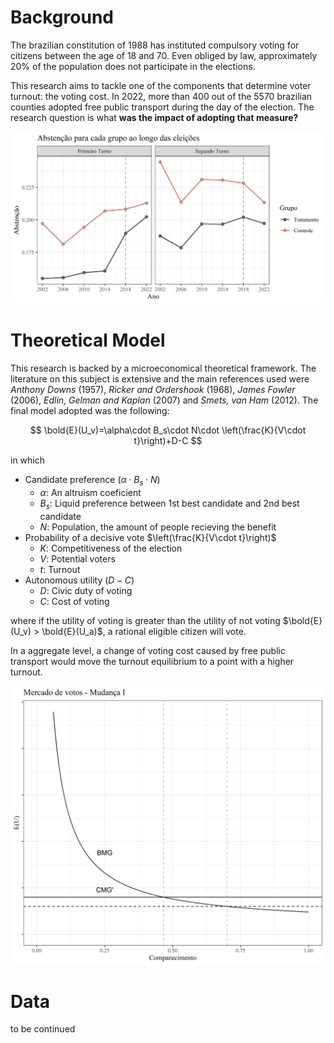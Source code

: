 # Background
The brazilian constitution of 1988 has instituted compulsory voting for citizens between the age of 18 and 70. Even obliged by law, approximately 20% of the population does not participate in the elections. 

This research aims to tackle one of the components that determine voter turnout: the voting cost. In 2022, more than 400 out of the 5570 brazilian counties adopted free public transport during the day of the election. The research question is what **was the impact of adopting that measure?**

![Screenshot](output/tendencias.png)

# Theoretical Model
This research is backed by a microeconomical theoretical framework. The literature on this subject is extensive and the main references used were *Anthony Downs* (1957), *Ricker and Ordershook* (1968), *James Fowler* (2006), *Edlin, Gelman and Kaplan* (2007) and *Smets, van Ham* (2012). The final model adopted was the following:

$$ \bold{E}(U_v)=\alpha\cdot B_s\cdot N\cdot \left(\frac{K}{V\cdot t}\right)+D-C $$ 

in which

- Candidate preference $(\alpha\cdot B_s\cdot N)$
    - $\alpha:$ An altruism coeficient
    - $B_s:$ Liquid preference between 1st best candidate and 2nd best candidate
    - $N:$ Population, the amount of people recieving the benefit
- Probability of a decisive vote $\left(\frac{K}{V\cdot t}\right)$
    - $K:$ Competitiveness of the election
    - $V:$ Potential voters 
    - $t:$ Turnout
- Autonomous utility $(D-C)$
    - $D:$ Civic duty of voting
    - $C:$ Cost of voting

where if the utility of voting is greater than the utility of not voting $\bold{E}(U_v) > \bold{E}(U_a)$, a rational eligible citizen will vote.

In a aggregate level, a change of voting cost caused by free public transport would move the turnout equilibrium to a point with a higher turnout.

![Screenshot](output/mercado_votos_I.png)

# Data
to be continued

